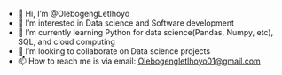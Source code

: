 - 👋 Hi, I’m @OlebogengLetlhoyo
- 👀 I’m interested in Data science and Software development
- 🌱 I’m currently learning Python for data science(Pandas, Numpy, etc), SQL, and cloud computing
- 💞️ I’m looking to collaborate on Data science projects
- 📫 How to reach me is via email: Olebogengletlhoyo01@gmail.com
